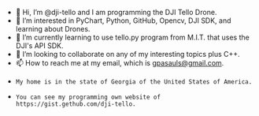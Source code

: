 - 👋 Hi, I’m @dji-tello and I am programming the DJI Tello Drone.
- 👀 I’m interested in PyChart, Python, GitHub, Opencv, DJI SDK, and learning about Drones.
- 🌱 I’m currently learning to use tello.py program from M.I.T. that uses the DJI's API SDK.
- 💞️ I’m looking to collaborate on any of my interesting topics plus C++.
- 📫 How to reach me at my email, which is gpasauls@gmail.com.
-     My home is in the state of Georgia of the United States of America.
-     You can see my programming own website of https://gist.gethub.com/dji-tello.

<!---
dji-tello/dji-tello is a ✨ special ✨ repository because its `README.md` (this file) appears on your GitHub profile.
You can click the Preview link to take a look at your changes.
--->
